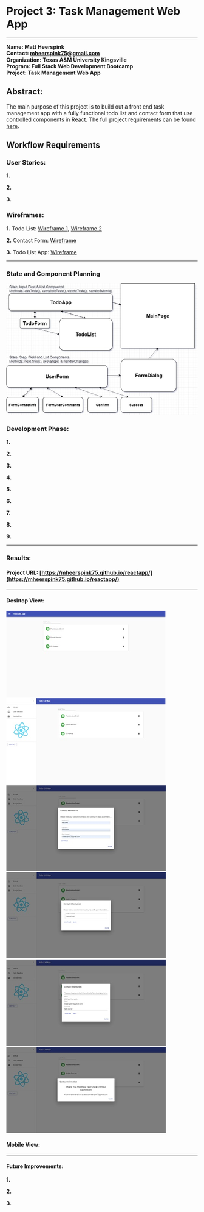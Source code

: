 # Project 3: Task Management Web App


---

**Name:  Matt Heerspink**  
**Contact: mheerspink75@gmail.com**  
**Organization: Texas A&M University Kingsville**  
**Program:  Full Stack Web Development Bootcamp**  
**Project:  Task Management Web App**

## Abstract:  
The main purpose of this project is to build out a front end task management app with a fully functional todo list and contact form that use controlled components in React. The full project requirements can be found  [here](https://sites.google.com/view/reference-page/procject-3). 

## Workflow Requirements

### User Stories:

**1.** 

**2.** 

**3.** 


### Wireframes:

**1.** Todo List: [Wireframe 1](https://codesandbox.io/s/todolistapp-29m9s), [Wireframe 2](https://codesandbox.io/s/react-todo-list-use-state-bewkb)

**2.** Contact Form: [Wireframe](https://codesandbox.io/s/material-demo-0n53k)

**3.** Todo List App: [Wireframe](https://codesandbox.io/s/todoapp1-edit-59g2z)

---
### State and Component Planning

![FlowChart](./src/images/flowchart/TodoAppFlowChart.jpg)

### Development Phase:

**1.** 

**2.** 

**3.** 

**4.** 

**5.** 

**6.** 

**7.** 

**8.** 

**9.** 

---
### Results:

#### Project URL: [https://mheerspink75.github.io/reactapp/](https://mheerspink75.github.io/reactapp/)

---

#### Desktop View:

![DesktopView1](./src/images/screenshots/desktop&#32;view/TodoListAppDesktopView1.jpg) ![DesktopView2](./src/images/screenshots/desktop&#32;view/TodoListAppDesktopView2.jpg) ![DesktopView3](./src/images/screenshots/desktop&#32;view/TodoListAppDesktopView3.jpg) ![DesktopView4](./src/images/screenshots/desktop&#32;view/TodoListAppDesktopView4.jpg) ![DesktopView5](./src/images/screenshots/desktop&#32;view/TodoListAppDesktopView5.jpg) ![DesktopView6](./src/images/screenshots/desktop&#32;view/TodoListAppDesktopView6.jpg)

#### Mobile View:


---

#### Future Improvements:

**1.** 

**2.**  

**3.**  

